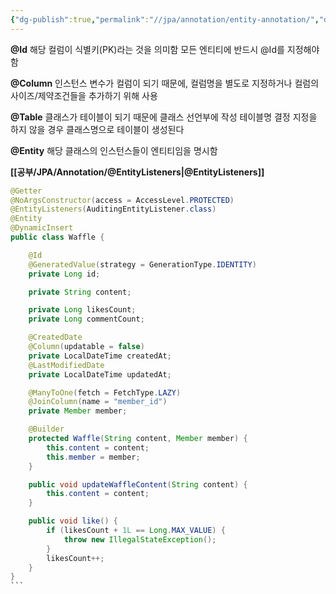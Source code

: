 ```yaml
---
{"dg-publish":true,"permalink":"//jpa/annotation/entity-annotation/","dgPassFrontmatter":true}
---
```



**@Id**
해당 컬럼이 식별키(PK)라는 것을 의미함
모든 엔티티에 반드시 @Id를 지정해야 함

**@Column**
인스턴스 변수가 컬럼이 되기 때문에, 컬럼명을 별도로 지정하거나 컬럼의 사이즈/제약조건들을 추가하기 위해 사용

**@Table**
클래스가 테이블이 되기 때문에 클래스 선언부에 작성
테이블명 결정
지정을 하지 않을 경우 클래스명으로 테이블이 생성된다

**@Entity**
해당 클래스의 인스턴스들이 엔티티임을 명시함

**[[공부/JPA/Annotation/@EntityListeners\|@EntityListeners]]**

````java
@Getter
@NoArgsConstructor(access = AccessLevel.PROTECTED)
@EntityListeners(AuditingEntityListener.class)
@Entity
@DynamicInsert
public class Waffle {

    @Id
    @GeneratedValue(strategy = GenerationType.IDENTITY)
    private Long id;

    private String content;

    private Long likesCount;
    private Long commentCount;

    @CreatedDate
    @Column(updatable = false)
    private LocalDateTime createdAt;
    @LastModifiedDate
    private LocalDateTime updatedAt;

    @ManyToOne(fetch = FetchType.LAZY)
    @JoinColumn(name = "member_id")
    private Member member;

    @Builder
    protected Waffle(String content, Member member) {
        this.content = content;
        this.member = member;
    }

    public void updateWaffleContent(String content) {
        this.content = content;
    }

    public void like() {
        if (likesCount + 1L == Long.MAX_VALUE) {
            throw new IllegalStateException();
        }
        likesCount++;
    }
}
```
